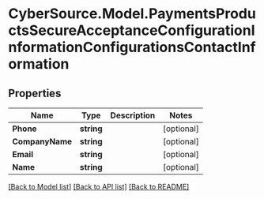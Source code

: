 # CyberSource.Model.PaymentsProductsSecureAcceptanceConfigurationInformationConfigurationsContactInformation
## Properties

Name | Type | Description | Notes
------------ | ------------- | ------------- | -------------
**Phone** | **string** |  | [optional] 
**CompanyName** | **string** |  | [optional] 
**Email** | **string** |  | [optional] 
**Name** | **string** |  | [optional] 

[[Back to Model list]](../README.md#documentation-for-models) [[Back to API list]](../README.md#documentation-for-api-endpoints) [[Back to README]](../README.md)

